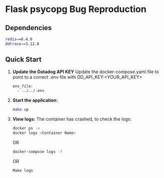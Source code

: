 # Flask psycopg Bug Reproduction

## Dependencies
```bash
redis==6.4.0
ddtrace==3.12.0
```
## Quick Start

1. **Update the Datadog API KEY**
   Update the docker-compose.yaml file to point to a correct .env file with DD_API_KEY:<YOUR_API_KEY>
   ```bash
   env_file:
     - ../../.env
   ```

2. **Start the application:**
   ```bash
   make up
   ```

3. **View logs:**
   The container has crashed, to check the logs:
   ```bash
   docker ps -a
   docker logs <Container Name>
   ```
   OR
   ```bash
   docker-compose logs -f
   ```
   OR
   ```bash
   Make logs
   ```
